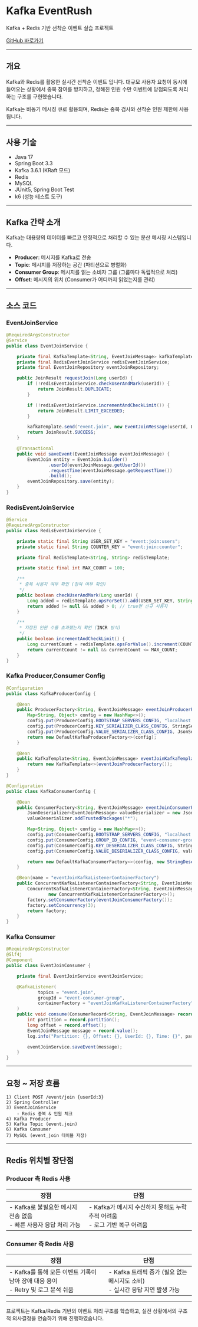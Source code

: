 # Kafka EventRush

Kafka + Redis 기반 선착순 이벤트 실습 프로젝트

[GitHub 바로가기](https://github.com/devHjlee/kafka-eventrush)

---

## 개요

Kafka와 Redis를 활용한 실시간 선착순 이벤트 입니다. 대규모 사용자 요청이 동시에 들어오는 상황에서 중복 참여를 방지하고, 정해진 인원 수만 이벤트에 당첨되도록 처리하는 구조를 구현했습니다.

Kafka는 비동기 메시징 큐로 활용되며, Redis는 중복 검사와 선착순 인원 제한에 사용됩니다.

---

## 사용 기술

- Java 17  
- Spring Boot 3.3 
- Kafka 3.6.1 (KRaft 모드)  
- Redis  
- MySQL  
- JUnit5, Spring Boot Test  
- k6 (성능 테스트 도구)  

---

## Kafka 간략 소개

Kafka는 대용량의 데이터를 빠르고 안정적으로 처리할 수 있는 분산 메시징 시스템입니다.

- **Producer**: 메시지를 Kafka로 전송  
- **Topic**: 메시지를 저장하는 공간 (파티션으로 병렬화)  
- **Consumer Group**: 메시지를 읽는 소비자 그룹 (그룹마다 독립적으로 처리)  
- **Offset**: 메시지의 위치 (Consumer가 어디까지 읽었는지를 관리)

---

## 소스 코드

### EventJoinService

```java
@RequiredArgsConstructor
@Service
public class EventJoinService {

    private final KafkaTemplate<String, EventJoinMessage> kafkaTemplate;
    private final RedisEventJoinService redisEventJoinService;
    private final EventJoinRepository eventJoinRepository;

    public JoinResult requestJoin(Long userId) {
        if (!redisEventJoinService.checkUserAndMark(userId)) {
            return JoinResult.DUPLICATE;
        }

        if (!redisEventJoinService.incrementAndCheckLimit()) {
            return JoinResult.LIMIT_EXCEEDED;
        }

        kafkaTemplate.send("event.join", new EventJoinMessage(userId, LocalDateTime.now()));
        return JoinResult.SUCCESS;
    }

    @Transactional
    public void saveEvent(EventJoinMessage eventJoinMessage) {
        EventJoin entity = EventJoin.builder()
                .userId(eventJoinMessage.getUserId())
                .requestTime(eventJoinMessage.getRequestTime())
                .build();
        eventJoinRepository.save(entity);
    }
}
```

### RedisEventJoinService

```java
@Service
@RequiredArgsConstructor
public class RedisEventJoinService {

    private static final String USER_SET_KEY = "event:join:users";
    private static final String COUNTER_KEY = "event:join:counter";

    private final RedisTemplate<String, String> redisTemplate;

    private static final int MAX_COUNT = 100;

    /**
     * 중복 사용자 여부 확인 (참여 여부 확인)
     */
    public boolean checkUserAndMark(Long userId) {
        Long added = redisTemplate.opsForSet().add(USER_SET_KEY, String.valueOf(userId));
        return added != null && added > 0; // true면 신규 사용자
    }

    /**
     * 지정된 인원 수를 초과했는지 확인 (INCR 방식)
     */
    public boolean incrementAndCheckLimit() {
        Long currentCount = redisTemplate.opsForValue().increment(COUNTER_KEY);
        return currentCount != null && currentCount <= MAX_COUNT;
    }
}
```

### Kafka Producer,Consumer Config

```java
@Configuration
public class KafkaProducerConfig {

    @Bean
    public ProducerFactory<String, EventJoinMessage> eventJoinProducerFactory() {
        Map<String, Object> config = new HashMap<>();
        config.put(ProducerConfig.BOOTSTRAP_SERVERS_CONFIG, "localhost:9092");
        config.put(ProducerConfig.KEY_SERIALIZER_CLASS_CONFIG, StringSerializer.class);
        config.put(ProducerConfig.VALUE_SERIALIZER_CLASS_CONFIG, JsonSerializer.class);
        return new DefaultKafkaProducerFactory<>(config);
    }

    @Bean
    public KafkaTemplate<String, EventJoinMessage> eventJoinKafkaTemplate() {
        return new KafkaTemplate<>(eventJoinProducerFactory());
    }
}

@Configuration
public class KafkaConsumerConfig {

    @Bean
    public ConsumerFactory<String, EventJoinMessage> eventJoinConsumerFactory() {
        JsonDeserializer<EventJoinMessage> valueDeserializer = new JsonDeserializer<>(EventJoinMessage.class);
        valueDeserializer.addTrustedPackages("*");

        Map<String, Object> config = new HashMap<>();
        config.put(ConsumerConfig.BOOTSTRAP_SERVERS_CONFIG, "localhost:9092");
        config.put(ConsumerConfig.GROUP_ID_CONFIG, "event-consumer-group");
        config.put(ConsumerConfig.KEY_DESERIALIZER_CLASS_CONFIG, StringDeserializer.class);
        config.put(ConsumerConfig.VALUE_DESERIALIZER_CLASS_CONFIG, valueDeserializer);

        return new DefaultKafkaConsumerFactory<>(config, new StringDeserializer(), valueDeserializer);
    }

    @Bean(name = "eventJoinKafkaListenerContainerFactory")
    public ConcurrentKafkaListenerContainerFactory<String, EventJoinMessage> kafkaListenerContainerFactory() {
        ConcurrentKafkaListenerContainerFactory<String, EventJoinMessage> factory =
                new ConcurrentKafkaListenerContainerFactory<>();
        factory.setConsumerFactory(eventJoinConsumerFactory());
        factory.setConcurrency(3);
        return factory;
    }
}
```

### Kafka Consumer

```java
@RequiredArgsConstructor
@Slf4j
@Component
public class EventJoinConsumer {

    private final EventJoinService eventJoinService;

    @KafkaListener(
            topics = "event.join",
            groupId = "event-consumer-group",
            containerFactory = "eventJoinKafkaListenerContainerFactory"
    )
    public void consume(ConsumerRecord<String, EventJoinMessage> record) {
        int partition = record.partition();
        long offset = record.offset();
        EventJoinMessage message = record.value();
        log.info("Partition: {}, Offset: {}, UserId: {}, Time: {}", partition, offset, message.getUserId(), message.getRequestTime());

        eventJoinService.saveEvent(message);
    }
}
```

---

## 요청 ~ 저장 흐름

```
1) Client POST /event/join {userId:3}
2) Spring Controller
3) EventJoinService
    - Redis 중복 & 인원 체크
4) Kafka Producer️
5) Kafka Topic (event.join)️
6) Kafka Consumer️
7) MySQL (event_join 테이블 저장)
```

---

## Redis 위치별 장단점

### Producer 측 Redis 사용

| 장점 | 단점 |
|------|------|
| - Kafka로 불필요한 메시지 전송 없음<br>- 빠른 사용자 응답 처리 가능 | - Kafka가 메시지 수신하지 못해도 누락 추적 어려움<br>- 로그 기반 복구 어려움 |

### Consumer 측 Redis 사용

| 장점 | 단점 |
|------|------|
| - Kafka를 통해 모든 이벤트 기록이 남아 장애 대응 용이<br>- Retry 및 로그 분석 쉬움 | - Kafka 트래픽 증가 (필요 없는 메시지도 소비)<br>- 실시간 응답 지연 발생 가능 |

---

프로젝트는 Kafka/Redis 기반의 이벤트 처리 구조를 학습하고, 실전 상황에서의 구조적 의사결정을 연습하기 위해 진행하였습니다.